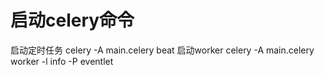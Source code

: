 # 启动celery命令
 启动定时任务
 celery -A main.celery beat
 启动worker
 celery -A main.celery worker -l info -P eventlet
 
